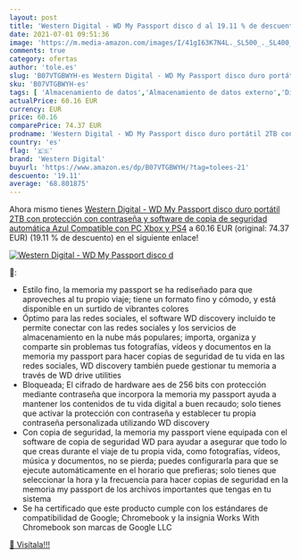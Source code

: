 ```yaml
---
layout: post
title: 'Western Digital - WD My Passport disco d al 19.11 % de descuento'
date: 2021-07-01 09:51:36
image: 'https://m.media-amazon.com/images/I/41gI63K7N4L._SL500_._SL400_.jpg'
comments: true
category: ofertas
author: 'tole.es'
slug: 'B07VTGBWYH-es Western Digital - WD My Passport disco duro portátil 2TB...'
sku: 'B07VTGBWYH-es'
tags: [ 'Almacenamiento de datos','Almacenamiento de datos externo','Discos duros externos','Informática','ps4','western digital','xbox', ]
actualPrice: 60.16 EUR
currency: EUR
price: 60.16
comparePrice: 74.37 EUR
prodname: 'Western Digital - WD My Passport disco duro portátil 2TB con protección con contraseña y software de copia de seguridad automática  Azul  Compatible con PC  Xbox y PS4'
country: 'es'
flag: '🇪🇸'
brand: 'Western Digital'
buyurl: 'https://www.amazon.es/dp/B07VTGBWYH/?tag=tolees-21'
descuento: '19.11'
average: '68.801875'
---
```


Ahora mismo tienes [Western Digital - WD My Passport disco duro portátil 2TB con protección con contraseña y software de copia de seguridad automática  Azul  Compatible con PC  Xbox y PS4](https://www.amazon.es/dp/B07VTGBWYH/?tag=tolees-21) a 60.16 EUR (original: 74.37 EUR) (19.11 %  de descuento) en el siguiente enlace!

[![Western Digital - WD My Passport disco d](https://m.media-amazon.com/images/I/41gI63K7N4L._SL500_._SL400_.jpg)](https://www.amazon.es/dp/B07VTGBWYH/?tag=tolees-21)

🔎:

- Estilo fino, la memoria my passport se ha rediseñado para que aproveches al tu propio viaje; tiene un formato fino y cómodo, y está disponible en un surtido de vibrantes colores
- Óptimo para las redes sociales, el software WD discovery incluido te permite conectar con las redes sociales y los servicios de almacenamiento en la nube más populares; importa, organiza y comparte sin problemas tus fotografías, vídeos y documentos en la memoria my passport para hacer copias de seguridad de tu vida en las redes sociales, WD discovery también puede gestionar tu memoria a través de WD drive utilities
- Bloqueada; El cifrado de hardware aes de 256 bits con protección mediante contraseña que incorpora la memoria my passport ayuda a mantener los contenidos de tu vida digital a buen recaudo; solo tienes que activar la protección con contraseña y establecer tu propia contraseña personalizada utilizando WD discovery
- Con copia de seguridad, la memoria my passport viene equipada con el software de copia de seguridad WD para ayudar a asegurar que todo lo que creas durante el viaje de tu propia vida, como fotografías, vídeos, música y documentos, no se pierda; puedes configurarla para que se ejecute automáticamente en el horario que prefieras; solo tienes que seleccionar la hora y la frecuencia para hacer copias de seguridad en la memoria my passport de los archivos importantes que tengas en tu sistema
- Se ha certificado que este producto cumple con los estándares de compatibilidad de Google; Chromebook y la insignia Works With Chromebook son marcas de Google LLC

[🛒 Visítala!!!](https://www.amazon.es/dp/B07VTGBWYH/?tag=tolees-21)
